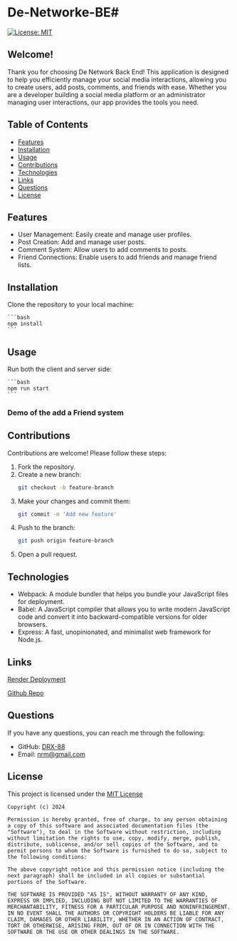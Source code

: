 # De-Networke-BE# 

[![License: MIT](https://img.shields.io/badge/License-MIT-yellow.svg)](https://opensource.org/licenses/MIT)

## Welcome!

Thank you for choosing De Network Back End! This application is designed to help you efficiently manage your social media interactions, allowing you to create users, add posts, comments, and friends with ease. Whether you are a developer building a social media platform or an administrator managing user interactions, our app provides the tools you need.

## Table of Contents
- [Features](#features)
- [Installation](#installation)
- [Usage](#usage)
- [Contributions](#contributions)
- [Technologies](#technologies)
- [Links](#links)
- [Questions](#questions)
- [License](#license)

## Features
- User Management: Easily create and manage user profiles.
- Post Creation: Add and manage user posts.
- Comment System: Allow users to add comments to posts.
- Friend Connections: Enable users to add friends and manage friend lists.




## Installation

Clone the repository to your local machine:

    ```bash
    npm install
    ```

## Usage

Run both the client and server side:

    ```bash
    npm run start
    ```
### Demo of the add a Friend system







## Contributions

Contributions are welcome! Please follow these steps:

1. Fork the repository.
2. Create a new branch:
    ```bash
    git checkout -b feature-branch
    ```
3. Make your changes and commit them:
    ```bash
    git commit -m 'Add new feature'
    ```
4. Push to the branch:
    ```bash
    git push origin feature-branch
    ```
5. Open a pull request.

## Technologies

- Webpack: A module bundler that helps you bundle your JavaScript files for deployment.
- Babel: A JavaScript compiler that allows you to write modern JavaScript code and convert it into backward-compatible versions for older browsers.
- Express: A fast, unopinionated, and minimalist web framework for Node.js.

## Links
[Render Deployment](https://install-me.onrender.com)

[Github Repo](https://github.com/DRX-88/Install-Me)

## Questions
If you have any questions, you can reach me through the following:
- GitHub: [DRX-88](https://github.com/DRX-88)
- Email: [nrm@gmail.com](mailto:nrmj02@gmail.com)

## License
This project is licensed under the [MIT License](https://opensource.org/licenses/MIT)
    
    Copyright (c) 2024 

    Permission is hereby granted, free of charge, to any person obtaining a copy of this software and associated documentation files (the "Software"), to deal in the Software without restriction, including without limitation the rights to use, copy, modify, merge, publish, distribute, sublicense, and/or sell copies of the Software, and to permit persons to whom the Software is furnished to do so, subject to the following conditions: 

    The above copyright notice and this permission notice (including the next paragraph) shall be included in all copies or substantial portions of the Software.

    THE SOFTWARE IS PROVIDED "AS IS", WITHOUT WARRANTY OF ANY KIND, EXPRESS OR IMPLIED, INCLUDING BUT NOT LIMITED TO THE WARRANTIES OF MERCHANTABILITY, FITNESS FOR A PARTICULAR PURPOSE AND NONINFRINGEMENT. IN NO EVENT SHALL THE AUTHORS OR COPYRIGHT HOLDERS BE LIABLE FOR ANY CLAIM, DAMAGES OR OTHER LIABILITY, WHETHER IN AN ACTION OF CONTRACT, TORT OR OTHERWISE, ARISING FROM, OUT OF OR IN CONNECTION WITH THE SOFTWARE OR THE USE OR OTHER DEALINGS IN THE SOFTWARE.
